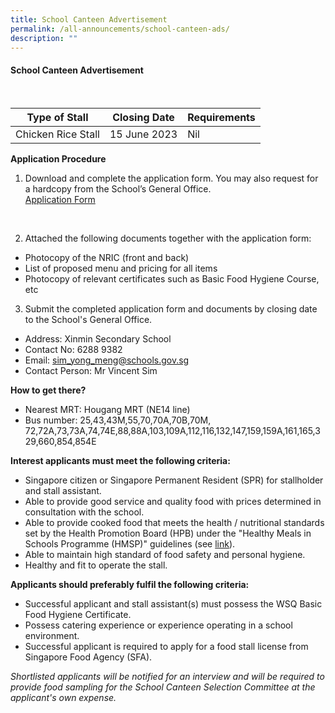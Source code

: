 ```yaml
---
title: School Canteen Advertisement
permalink: /all-announcements/school-canteen-ads/
description: ""
---
```

#### School Canteen Advertisement
<br>

| Type of Stall | Closing Date  | Requirements |
| -------- | -------- | -------- |
| Chicken Rice Stall     | 15 June 2023      | Nil     |

**Application Procedure**
<br>
1) Download and complete the application form. You may also request for a hardcopy from the School’s General Office.<br>
[Application Form](/files/Announcements/School%20Canteen%20Advertisement/application%20form-%20bf7%20(2018).pdf)
<br>

2) Attached the following documents together with the application form:<br>
* Photocopy of the NRIC (front and back)<br>
* List of proposed menu and pricing for all items<br>
* Photocopy of relevant certificates such as Basic Food Hygiene Course, etc<br>

3. Submit the completed application form and documents by closing date to the School's General Office.

* Address: Xinmin Secondary School
* Contact No: 6288 9382
* Email: sim_yong_meng@schools.gov.sg
* Contact Person: Mr Vincent Sim  

**How to get there?**
* Nearest MRT: Hougang MRT (NE14 line) 
* Bus number: 25,43,43M,55,70,70A,70B,70M, 72,72A,73,73A,74,74E,88,88A,103,109A,112,116,132,147,159,159A,161,165,329,660,854,854E

**Interest applicants must meet the following criteria:**
* Singapore citizen or Singapore Permanent Resident (SPR) for stallholder and stall assistant.
* Able to provide good service and quality food with prices determined in consultation with the school.
* Able to provide cooked food that meets the health / nutritional standards set by the Health Promotion Board (HPB) under the "Healthy Meals in Schools Programme (HMSP)" guidelines (see [link](https://www.hpb.gov.sg/schools/school-programmes/healthy-meals-in-schools-programme)).
* Able to maintain high standard of food safety and personal hygiene.
* Healthy and fit to operate the stall.


**Applicants should preferably fulfil the following criteria:**
* Successful applicant and stall assistant(s) must possess the WSQ Basic Food Hygiene Certificate.
* Possess catering experience or experience operating in a school environment.
* Successful applicant is required to apply for a food stall license from Singapore Food Agency (SFA). 


*Shortlisted applicants will be notified for an interview and will be required to provide food sampling for the School Canteen Selection Committee at the applicant's own expense.*